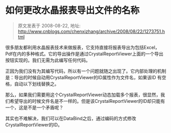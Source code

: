 # 如何更改水晶报表导出文件的名称 
> 原文发表于 2008-08-22, 地址: http://www.cnblogs.com/chenxizhang/archive/2008/08/22/1273751.html 


很多朋友都利用水晶报表技术来做报表，它支持直接将报表导出为包括Excel，Pdf在内的多种格式。它的导出操作是通过CrystalReportViewer上面的一个导出按钮实现的。我们无需为此编写任何代码。

 正因为我们没有为其编写代码，所以有一个问题就随之出现了。它内部处理的机制是：导出的时候自动用CrystalReportViewer的ID属性作为文件名，如果该ID 有空格，自动以下划线替换之。

 那么，如果我们需要用这个CrystalReportViewer动态加载多个报表，很显然，我们希望导出的时候文件名是不一样的。但是该CrystalReportViewer的ID却只能有一个，这是不是一个矛盾呢？

 其实也不难解决，我们可以在DataBind之后，通过编码的方式修改CrystalReportViewer的ID。

